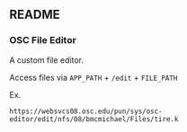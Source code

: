 ## README

### OSC File Editor

A custom file editor.

Access files via `APP_PATH` + `/edit` + `FILE_PATH`

Ex.

`https://websvcs08.osc.edu/pun/sys/osc-editor/edit/nfs/08/bmcmichael/Files/tire.k`
